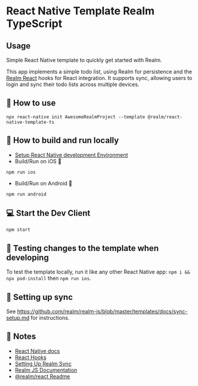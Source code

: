 # React Native Template Realm TypeScript

## Usage

Simple React Native template to quickly get started with Realm.

This app implements a simple todo list, using Realm for persistence and the [Realm React](https://github.com/realm/realm-js/tree/master/packages/realm-react) hooks for React integration. It supports sync, allowing users to login and sync their todo lists across multiple devices.

## 🚀 How to use

```
npx react-native init AwesomeRealmProject --template @realm/react-native-template-ts
```

## 🏃 How to build and run locally

- [Setup React Native development Environment](https://reactnative.dev/docs/environment-setup)
- Build/Run on iOS 🍎
```
npm run ios
```
- Build/Run on Android 🤖
```
npm run android
```

## 💻 Start the Dev Client

```
npm start
```

## 💾 Testing changes to the template when developing

To test the template locally, run it like any other React Native app: `npm i && npx pod-install` then `npm run ios`.

## 🔀 Setting up sync

See https://github.com/realm/realm-js/blob/master/templates/docs/sync-setup.md for instructions.
## 📝 Notes
- [React Native docs](https://reactnative.dev/docs/getting-started)
- [React Hooks](https://reactjs.org/docs/hooks-intro.html)
- [Setting Up Realm Sync](https://docs.mongodb.com/realm/sdk/react-native/quick-start/)
- [Realm JS Documentation](https://docs.mongodb.com/realm/sdk/react-native/)
- [@realm/react Readme](https://github.com/realm/realm-js/tree/master/packages/realm-react#readme)
